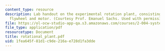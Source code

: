 ```yaml
---
content_type: resource
description: Lab handout on the experimental rotation plant, consisting of a rotational
  flywheel and motor. (Courtesy Prof. Emanuel Sachs. Used with permission.)
file: https://ol-ocw-studio-app-qa.s3.amazonaws.com/courses/2-004-systems-modeling-and-control-ii-fall-2007/1fea645f81d1c9de216ae728d1fa3dde_rotational_plant.pdf
file_type: application/pdf
resourcetype: Document
title: rotational_plant.pdf
uid: 1fea645f-81d1-c9de-216a-e728d1fa3dde
---
```


